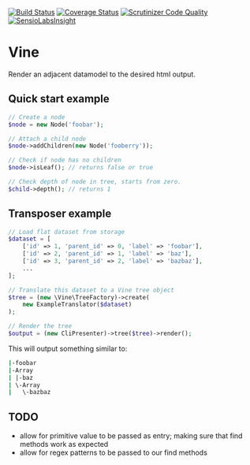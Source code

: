 
[![Build Status](https://travis-ci.org/thinktomorrow/vine.svg?branch=master)](https://travis-ci.org/thinktomorrow/vine)
[![Coverage Status](https://coveralls.io/repos/github/thinktomorrow/vine/badge.svg?branch=master)](https://coveralls.io/github/thinktomorrow/vine?branch=master)
[![Scrutinizer Code Quality](https://scrutinizer-ci.com/g/thinktomorrow/vine/badges/quality-score.png?b=master)](https://scrutinizer-ci.com/g/thinktomorrow/vine/?branch=master)
[![SensioLabsInsight](https://insight.sensiolabs.com/projects/573b8ce5-0c73-432c-9ddb-57a1c16bff8d/mini.png)](https://insight.sensiolabs.com/projects/573b8ce5-0c73-432c-9ddb-57a1c16bff8d)

# Vine

Render an adjacent datamodel to the desired html output.

## Quick start example
```php
// Create a node
$node = new Node('foobar');

// Attach a child node
$node->addChildren(new Node('fooberry'));
```

```php
// Check if node has no children
$node->isLeaf(); // returns false or true

// Check depth of node in tree, starts from zero.
$child->depth(); // returns 1
```

## Transposer example

```php
// Load flat dataset from storage
$dataset = [
    ['id' => 1, 'parent_id' => 0, 'label' => 'foobar'],
    ['id' => 2, 'parent_id' => 1, 'label' => 'baz'],
    ['id' => 3, 'parent_id' => 2, 'label' => 'bazbaz'],
    ...
];

// Translate this dataset to a Vine tree object
$tree = (new \Vine\TreeFactory)->create(
    new ExampleTranslator($dataset)
);

// Render the tree
$output = (new CliPresenter)->tree($tree)->render();
```

This will output something similar to:
```bash 
|-foobar
|-Array
| |-baz
| \-Array
|   \-bazbaz
```


## TODO
- allow for primitive value to be passed as entry; making sure that find methods work as expected
- allow for regex patterns to be passed to our find methods